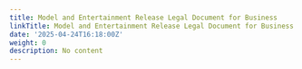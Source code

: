 ```yaml
---
title: Model and Entertainment Release Legal Document for Business
linkTitle: Model and Entertainment Release Legal Document for Business
date: '2025-04-24T16:18:00Z'
weight: 0
description: No content
---
```



